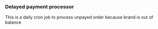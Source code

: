 ### Delayed payment processor
This is a daily cron job to process unpayed order because brand is out of balance